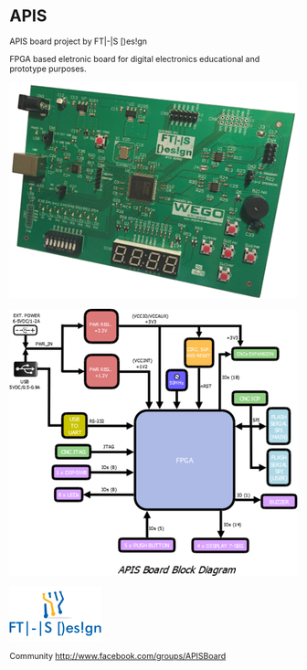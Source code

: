 # APIS
APIS board project by FT|-|S [)es!gn

FPGA based eletronic board for digital electronics educational and prototype purposes.

![APIS Board](https://github.com/fertsan/APIS/blob/master/document/APIS_Board.JPG)

![APIS block diagram](https://github.com/fertsan/APIS/blob/master/document/APIS_block_diagram.png)

![FTHS Design logo](https://github.com/fertsan/APIS/blob/master/document/fths_design_logo.png)

Community
http://www.facebook.com/groups/APISBoard
